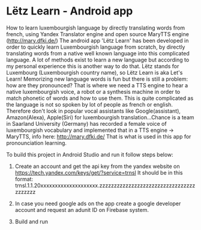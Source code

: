 # Lëtz Learn - Android app
How to learn luxembourgish language by directly translating words from french, using Yandex Translator engine and open source MaryTTS engine (http://mary.dfki.de/)
The android app 'Lëtz Learn' has been developed in order to quickly learn Luxembourgish language from scratch, by directly translating words from a native well known language into this complicated language. A lot of methods exist to learn a new language but according to my personal experience this is another way to do that. Lëtz stands for Luxembourg (Luxembourgish country name), so Lëtz Learn is aka Let's Learn!
Memorizing new language words is fun but there is still a problem: how are they pronounced? That is where we need a TTS engine to hear a native luxembourgish voice, a robot or a synthesis machine in order to match phonetic of words and how to use them. This is quite complicated as the language is not so spoken by lot of people as french or english. Therefore don't look in popular vocal assistants
like Google(assistant), Amazon(Alexa), Apple(Siri) for luxembourgish translation...Chance is a team in Saarland University (Germany) has recorded a female voice of luxembourgish vocabulary and implemented that in a TTS engine -> MaryTTS, info here:  http://mary.dfki.de/
That is what is used in this app for pronounciation learning.

To build this project in Android Studio and run it follow steps below:

1.	Create an account and get the api key from the yandex website on https://tech.yandex.com/keys/get/?service=trnsl
It should be in this format: trnsl.1.1.20xxxxxxxxxxxxxxxxxxxx.zzzzzzzzzzzzzzzzzzzzzzzzzzzzzzzzzzzzzzzz

2.	In case you need google ads on the app create a google developer account and request an adunit ID on Firebase system.

3.	Build and run






